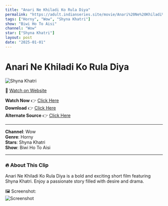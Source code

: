 ```yaml
---
title: "Anari Ne Khiladi Ko Rula Diya"
permalink: "https://adult.indianseries.site/movie/Anari%20Ne%20Khiladi%20Ko%20Rula%20Diya"
tags: ["Horny", "Wow", "Shyna Khatri"]
show: "Biwi Ho To Aisi"
channel: "Wow"
star: ["Shyna Khatri"]
layout: post
date: "2025-01-01"
---
```


# Anari Ne Khiladi Ko Rula Diya

![Shyna Khatri](https://shorts.desisins.com/wp-content/uploads/2023/12/Shyna-Cry-Woow-DesiSins.com_.jpg)

🔗 [Watch on Website](https://adult.indianseries.site/movie/Anari%20Ne%20Khiladi%20Ko%20Rula%20Diya)

**Watch Now** 👉 [Click Here](https://adult.indianseries.site/movie/Anari%20Ne%20Khiladi%20Ko%20Rula%20Diya)  
**Download** 👉 [Click Here](https://adult.indianseries.site/movie/Anari%20Ne%20Khiladi%20Ko%20Rula%20Diya)  
**Alternate Source** 👉 [Click Here](https://adult.indianseries.site/movie/Anari%20Ne%20Khiladi%20Ko%20Rula%20Diya)

---

**Channel**: Wow  
**Genre**: Horny  
**Stars**: Shyna Khatri  
**Show**: Biwi Ho To Aisi

---

### 🔥 About This Clip

Anari Ne Khiladi Ko Rula Diya is a bold and exciting short film featuring Shyna Khatri. Enjoy a passionate story filled with desire and drama.
 
🖼️ Screenshot:  
![Screenshot](https://shorts.desisins.com/wp-content/uploads/2023/12/Shyna-Cry-Woow-DesiSins.com_.jpg)
